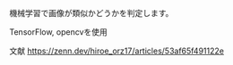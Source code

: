 機械学習で画像が類似かどうかを判定します。

TensorFlow, opencvを使用

文献
https://zenn.dev/hiroe_orz17/articles/53af65f491122e
